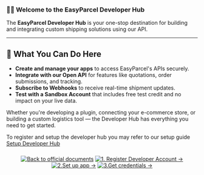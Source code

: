 ### 👨‍💻 Welcome to the EasyParcel Developer Hub

The **EasyParcel Developer Hub** is your one-stop destination for building and integrating custom shipping solutions using our API.

---

## 🚀 What You Can Do Here

* **Create and manage your apps** to access EasyParcel's APIs securely.
* **Integrate with our Open API** for features like quotations, order submissions, and tracking.
* **Subscribe to Webhooks** to receive real-time shipment updates.
* **Test with a Sandbox Account** that includes free test credit and no impact on your live data.

Whether you're developing a plugin, connecting your e-commerce store, or building a custom logistics tool — the Developer Hub has everything you need to get started.

To register and setup the developer hub you may refer to our setup guide [Setup Developer Hub](1.register%20developer%20account.md)
<div align="center" style="margin: 1.5rem 0;">

[![Back to official documents](https://img.shields.io/badge/Back_to_official_documents-007ACC?style=for-the-badge&scale=1.3)](../README.md)
[![1. Register Developer Account →](https://img.shields.io/badge/1._Register_Developer_Account_→-00CC88?style=for-the-badge&scale=1.3)](../1.Developer-Hub/1-register-developer-account.md)
[![2.Set up app →](https://img.shields.io/badge/2.set_up_app_%E2%86%92-00CC88?style=for-the-badge&scale=1.3)](/2.Create%20Sandbox/1.Developer%20Hub/2.set%20up%20app.md)
[![3.Get credentials →](https://img.shields.io/badge/3.get_credentials_%E2%86%92-00CC88?style=for-the-badge&scale=1.3)](/2.Create%20Sandbox/1.Developer%20Hub/3.get%20credentials.md)

</div>
